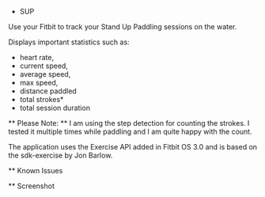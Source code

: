* SUP

Use your Fitbit to track your Stand Up Paddling sessions on the water.

Displays important statistics such as:
- heart rate,
- current speed,
- average speed,
- max speed,
- distance paddled
- total strokes*
- total session duration

** Please Note: **
I am using the step detection for counting the strokes. I tested it multiple times while paddling and I am quite happy with the count.

The application uses the Exercise API added in Fitbit OS 3.0 and is based on the sdk-exercise by Jon Barlow.

** Known Issues

** Screenshot
